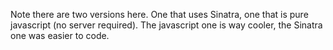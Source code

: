 Note there are two versions here. One that uses Sinatra, one that is pure javascript (no server required). The javascript one is way cooler, the Sinatra one was easier to code.
